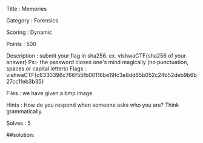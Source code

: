 Title : Memories

Category : Forensics

Scoring : Dynamic

Points : 500

Description : submit your flag in sha256. ex. vishwaCTF{sha256 of your answer} Ps:- the password closes one's mind magically (no punctuation, spaces or capital letters)
Flags : vishwaCTF{c6330396c766f55fb00116be19fc3e8dd65b052c24b52deb9b6b27cc1feb3b35}

Files : we have given a bmp image

Hints : How do you respond when someone asks who you are? Think grammatically.

Solves : 5

##solution: 
